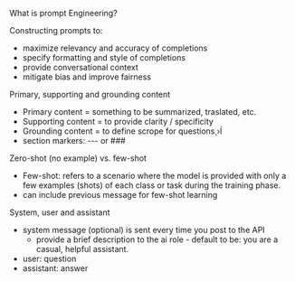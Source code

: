 What is prompt Engineering?

  Constructing prompts to:
  - maximize relevancy and accuracy of completions
  - specify formatting and style of completions
  - provide conversational context
  - mitigate bias and improve fairness
    
Primary, supporting and grounding content
- Primary content = something to be summarized, traslated, etc.
- Supporting content = to provide clarity / specificity
- Grounding content = to define scrope for questions¸›Í
- section markers: --- or ###

Zero-shot (no example) vs. few-shot
- Few-shot: refers to a scenario where the model is provided with only a few examples (shots) of each class or task during the training phase.
- can include previous message for few-shot learning

System, user and assistant
- system message (optional) is sent every time you post to the API
  - provide a brief description to the ai role - default to be: you are a casual, helpful assistant.
- user: question
- assistant: answer


